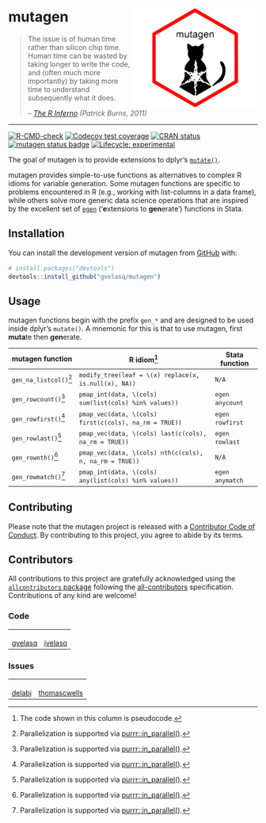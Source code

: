 
<!-- README.md is generated from README.Rmd. Please edit that file -->

# mutagen <img src="man/figures/logo.png" align="right" height="200"/>

> The issue is of human time rather than silicon chip time. Human time
> can be wasted by taking longer to write the code, and (often much more
> importantly) by taking more time to understand subsequently what it
> does.
>
> – [*The R
> Inferno*](https://www.burns-stat.com/documents/books/the-r-inferno)
> *(Patrick Burns, 2011)*

------------------------------------------------------------------------

<!-- badges: start -->

[![R-CMD-check](https://github.com/gvelasq/mutagen/actions/workflows/R-CMD-check.yaml/badge.svg?branch=main)](https://github.com/gvelasq/mutagen/actions/workflows/R-CMD-check.yaml)
[![Codecov test
coverage](https://codecov.io/gh/gvelasq/mutagen/graph/badge.svg)](https://app.codecov.io/gh/gvelasq/mutagen)
[![CRAN
status](https://www.r-pkg.org/badges/version/mutagen)](https://CRAN.R-project.org/package=mutagen)
[![mutagen status
badge](https://gvelasq.r-universe.dev/mutagen/badges/version)](https://gvelasq.r-universe.dev/mutagen)
[![Lifecycle:
experimental](https://img.shields.io/badge/lifecycle-experimental-orange.svg)](https://www.tidyverse.org/lifecycle/#experimental)

<!-- badges: end -->

The goal of mutagen is to provide extensions to dplyr’s
[`mutate()`](https://dplyr.tidyverse.org/reference/mutate.html).

mutagen provides simple-to-use functions as alternatives to complex R
idioms for variable generation. Some mutagen functions are specific to
problems encountered in R (e.g., working with list-columns in a data
frame), while others solve more generic data science operations that are
inspired by the excellent set of
[`egen`](https://www.stata.com/manuals/degen.pdf) (‘**e**xtensions to
**gen**erate’) functions in Stata.

## Installation

You can install the development version of mutagen from
[GitHub](https://github.com) with:

``` r
# install.packages("devtools")
devtools::install_github("gvelasq/mutagen")
```

## Usage

mutagen functions begin with the prefix `gen_*` and are designed to be
used inside dplyr’s `mutate()`. A mnemonic for this is that to use
mutagen, first **muta**te then **gen**erate.

| mutagen function | R idiom[^1] | Stata function |
|----|----|----|
| `gen_na_listcol()`[^2] | `modify_tree(leaf = \(x) replace(x, is.null(x), NA))` | `N/A` |
| `gen_rowcount()`[^2] | `pmap_int(data, \(cols) sum(list(cols) %in% values))` | `egen anycount` |
| `gen_rowfirst()`[^2] | `pmap_vec(data, \(cols) first(c(cols), na_rm = TRUE))` | `egen rowfirst` |
| `gen_rowlast()`[^2] | `pmap_vec(data, \(cols) last(c(cols), na_rm = TRUE))` | `egen rowlast` |
| `gen_rownth()`[^2] | `pmap_vec(data, \(cols) nth(c(cols), n, na_rm = TRUE))` | `N/A` |
| `gen_rowmatch()`[^2] | `pmap_int(data, \(cols) any(list(cols) %in% values))` | `egen anymatch` |

## Contributing

Please note that the mutagen project is released with a [Contributor
Code of Conduct](.github/CODE_OF_CONDUCT.md). By contributing to this
project, you agree to abide by its terms.

## Contributors

<!-- ALL-CONTRIBUTORS-LIST:START - Do not remove or modify this section -->

<!-- prettier-ignore-start -->

<!-- markdownlint-disable -->

All contributions to this project are gratefully acknowledged using the
[`allcontributors` package](https://github.com/ropensci/allcontributors)
following the [all-contributors](https://allcontributors.org)
specification. Contributions of any kind are welcome!

### Code

<table>

<tr>

<td align="center">

<a href="https://github.com/gvelasq">
<img src="https://avatars.githubusercontent.com/u/20712598?v=4" width="100px;" alt=""/>
</a><br>
<a href="https://github.com/gvelasq/mutagen/commits?author=gvelasq">gvelasq</a>
</td>

<td align="center">

<a href="https://github.com/ivelasq">
<img src="https://avatars.githubusercontent.com/u/12236152?v=4" width="100px;" alt=""/>
</a><br>
<a href="https://github.com/gvelasq/mutagen/commits?author=ivelasq">ivelasq</a>
</td>

</tr>

</table>

### Issues

<table>

<tr>

<td align="center">

<a href="https://github.com/delabj">
<img src="https://avatars.githubusercontent.com/u/46408036?u=67d80ea79824db5bf26e27d553294c48655965c6&v=4" width="100px;" alt=""/>
</a><br>
<a href="https://github.com/gvelasq/mutagen/issues?q=is%3Aissue+author%3Adelabj">delabj</a>
</td>

<td align="center">

<a href="https://github.com/thomascwells">
<img src="https://avatars.githubusercontent.com/u/15213768?u=8878e3801c79df2745b97e78561e37022039324c&v=4" width="100px;" alt=""/>
</a><br>
<a href="https://github.com/gvelasq/mutagen/issues?q=is%3Aissue+author%3Athomascwells">thomascwells</a>
</td>

</tr>

</table>

<!-- markdownlint-enable -->

<!-- prettier-ignore-end -->

<!-- ALL-CONTRIBUTORS-LIST:END -->

[^1]: The code shown in this column is pseudocode.

[^2]: Parallelization is supported via
    [purrr::in_parallel()](https://purrr.tidyverse.org/reference/in_parallel.html).
